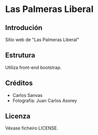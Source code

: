 Las Palmeras Liberal
====================

## Introdución

Sitio web de "Las Palmeras Liberal"

## Estrutura

Utiliza front-end bootstrap.

## Créditos

* Carlos Sanvas
* Fotografía: Juan Carlos Asorey
 
## Licenza

Véxase ficheiro LICENSE.
